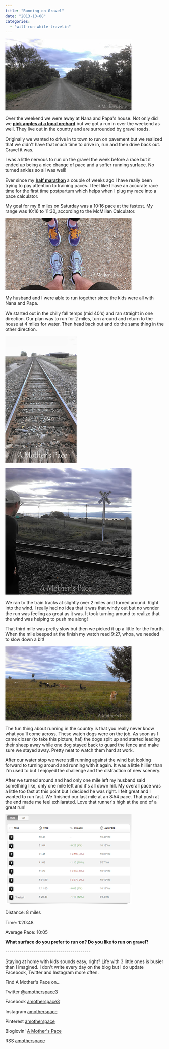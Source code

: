 ```yaml
---
title: "Running on Gravel"
date: "2013-10-08"
categories: 
  - "will-run-while-travelin"
---
```


[![](images/IMAG2692.jpg)](http://amotherspace.net/wp-content/uploads/2013/10/IMAG26921.jpg)

Over the weekend we were away at Nana and Papa's house. Not only did we **[pick apples at a local orchard](http://amotherspace.blogspot.com/2013/10/apple-picking.html#.UlMMtSRQEYk)** but we got a run in over the weekend as well. They live out in the country and are surrounded by gravel roads.

  

Originally we wanted to drive in to town to run on pavement but we realized that we didn't have that much time to drive in, run and then drive back out. Gravel it was. 

  

I was a little nervous to run on the gravel the week before a race but it ended up being a nice change of pace and a softer running surface. No turned ankles so all was well!

  

Ever since my **[half marathon](http://amotherspace.blogspot.com/2013/09/see-jane-run-half-marathon-wichita-race.html)** a couple of weeks ago I have really been trying to pay attention to training paces. I feel like I have an accurate race time for the first time postpartum which helps when I plug my race into a pace calculator.

  

My goal for my 8 miles on Saturday was a 10:16 pace at the fastest. My range was 10:16 to 11:30, according to the McMillan Calculator. 

  

[![Running on Gravel | A Mother's Pace](images/IMAG2695.jpg "Running on Gravel | A Mother's Pace")](http://amotherspace.net/wp-content/uploads/2013/10/IMAG26951.jpg)

  

My husband and I were able to run together since the kids were all with Nana and Papa. 

  

We started out in the chilly fall temps (mid 40's) and ran straight in one direction. Our plan was to run for 2 miles, turn around and return to the house at 4 miles for water. Then head back out and do the same thing in the other direction. 

  

[![Running on Gravel | A Mother's Pace](images/IMAG2694.jpg "Running on Gravel | A Mother's Pace")](http://amotherspace.net/wp-content/uploads/2013/10/IMAG26941.jpg)

  

[![Running on Gravel | A Mother's Pace](images/IMG_20131005_143353.jpg "Running on Gravel | A Mother's Pace")](http://amotherspace.net/wp-content/uploads/2013/10/IMG_20131005_1433531.jpg)

  

We ran to the train tracks at slightly over 2 miles and turned around. Right into the wind. I really had no idea that it was that windy out but no wonder the run was feeling as great as it was. It took turning around to realize that the wind was helping to push me along! 

  

That third mile was pretty slow but then we picked it up a little for the fourth. When the mile beeped at the finish my watch read 9:27, whoa, we needed to slow down a bit!

  

[![Running on Gravel | A Mother's Pace](images/IMAG2696.jpg "Running on Gravel | A Mother's Pace")](http://amotherspace.net/wp-content/uploads/2013/10/IMAG26961.jpg)

  

The fun thing about running in the country is that you really never know what you'll come across. These watch dogs were on the job. As soon as I came closer (to take this picture, ha!) the dogs split up and started leading their sheep away while one dog stayed back to guard the fence and make sure we stayed away. Pretty neat to watch them hard at work.

  

After our water stop we were still running against the wind but looking forward to turning around and running with it again. It was a little hillier than I'm used to but I enjoyed the challenge and the distraction of new scenery. 

  

After we turned around and had only one mile left my husband said something like, only one mile left and it's all down hill. My overall pace was a little too fast at this point but I decided he was right. I felt great and I wanted to run fast. We finished our last mile at an 8:54 pace. That push at the end made me feel exhilarated. Love that runner's high at the end of a great run!

  

[![Running on Gravel | A Mother's Pace](images/8milesplits.PNG "Running on Gravel | A Mother's Pace")](http://2.bp.blogspot.com/-RAdArbuYWns/UlMRWS6YSUI/AAAAAAAAQJs/uZ_ZtQPilLA/s1600/8milesplits.PNG)

  

Distance: 8 miles

Time: 1:20:48

Average Pace: 10:05

  

**What surface do you prefer to run on? Do you like to run on gravel?**

  

\------------------------------------------

  

Staying at home with kids sounds easy, right? Life with 3 little ones is busier than I imagined. I don't write every day on the blog but I do update Facebook, Twitter and Instagram more often.   
  
Find A Mother's Pace on...  
  
Twitter [@amotherspace3](https://twitter.com/amotherspace3)  
  
Facebook [amotherspace3](http://facebook.com/amotherspace3)  
  
Instagram [amotherspace](http://instagram.com/amotherspace)  
  
Pinterest [amotherspace](http://pinterest.com/amotherspace/)  
  
Bloglovin' [A Mother's Pace](http://www.bloglovin.com/en/blog/6680087)  
  
RSS [amotherspace](http://feeds.feedburner.com/amotherspace)
